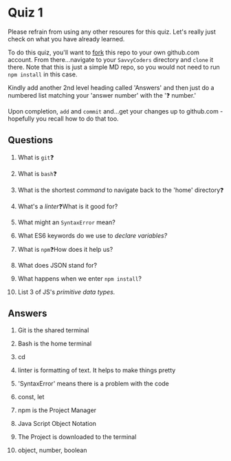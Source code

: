 # Quiz 1

Please refrain from using any other resoures for this quiz. Let's really just check on what you have already learned.

To do this quiz, you'll want to [fork](https://help.github.com/en/github/getting-started-with-github/fork-a-repo) this repo to your own github.com account. From there...navigate to your `SavvyCoders` directory and `clone` it there. Note that this is just a simple MD repo, so you would not need to run `npm install` in this case.

Kindly add another 2nd level heading called 'Answers' and then just do a numbered list matching your 'answer number' with the '❓ number.'

Upon completion, `add` and `commit` and...get your changes up to github.com - hopefully you recall how to do that too.

## Questions

1. What is `git`❓

2. What is `bash`❓

3. What is the shortest _command_ to navigate back to the 'home' directory❓

4. What's a *linter*❓What is it good for?

5. What might an `SyntaxError` mean?

6. What ES6 keywords do we use to _declare variables?_

7. What is `npm`❓How does it help us?

8. What does JSON stand for?

9. What happens when we enter `npm install`?

10. List 3 of JS's _primitive data types._

## Answers

1. Git is the shared terminal

2. Bash is the home terminal

3. cd

4. linter is formatting of text. It helps to make things pretty

5. 'SyntaxError' means there is a problem with the code

6. const, let

7. npm is the Project Manager

8. Java Script Object Notation

9. The Project is downloaded to the terminal

10. object, number, boolean
